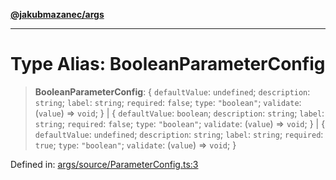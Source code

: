 [**@jakubmazanec/args**](../README.md)

---

# Type Alias: BooleanParameterConfig

> **BooleanParameterConfig**: \{ `defaultValue`: `undefined`; `description`: `string`; `label`:
> `string`; `required`: `false`; `type`: `"boolean"`; `validate`: (`value`) => `void`; \} \| \{
> `defaultValue`: `boolean`; `description`: `string`; `label`: `string`; `required`: `false`;
> `type`: `"boolean"`; `validate`: (`value`) => `void`; \} \| \{ `defaultValue`: `undefined`;
> `description`: `string`; `label`: `string`; `required`: `true`; `type`: `"boolean"`; `validate`:
> (`value`) => `void`; \}

Defined in:
[args/source/ParameterConfig.ts:3](https://github.com/jakubmazanec/tools/blob/797379ce98752dc838b82c8398e04d90c58ce9e7/packages/args/source/ParameterConfig.ts#L3)
